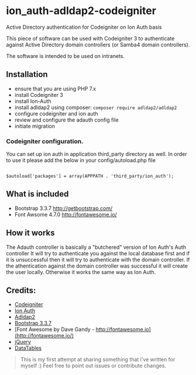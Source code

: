 # ion_auth-adldap2-codeigniter
Active Directory authentication for Codeigniter on Ion Auth basis

This piece of software can be used with Codeigniter 3 to authenticate against
Active Directory domain controllers (or Samba4 domain controllers).

The software is intended to be used on intranets.

## Installation

- ensure that you are using PHP 7.x
- install Codeigniter 3
- install Ion-Auth
- install adldap2 using composer:  `composer require adldap2/adldap2`
- configure codeigniter and ion auth
- review and configure the adauth config file
- initiate migration

### Codeigniter configuration.

You can set up ion auth in application third_party directory as well.
In order to use it please add the below in your config/autoload.php file

<code>
$autoload['packages'] = array(APPPATH . 'third_party/ion_auth');
</code>

## What is included

- Bootstrap 3.3.7    http://getbootstrap.com/
- Font Awsome 4.7.0  http://fontawesome.io/

## How it works

The Adauth controller is basically a "butchered" version of Ion Auth's Auth controller
It will try to authenticate you against the local database first and if it is
unsuccessful then it will try to authenticate with the domain controller.
If the athentication against the domain controller was successful it will create
the user locally. Otherwise it works the same way as Ion Auth.

## Credits:
- [Codeigniter](https://codeigniter.com/)
- [Ion Auth](http://benedmunds.com/ion_auth/)
- [Adldap2](https://github.com/Adldap2/Adldap2)
- [Bootstrap 3.3.7](https://getbootstrap.com/docs/3.3/)
- [Font Awesome by Dave Gandy - http://fontawesome.io](http://fontawesome.io/)
- [jQuery](https://jquery.com/)
- [DataTables](https://www.datatables.net/)


> This is my first attempt at sharing something that i've written for myself :)
> Feel free to point out issues or contribute changes.